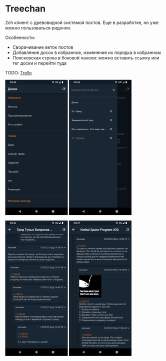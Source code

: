 # Treechan

2ch клиент с древовидной системой постов. 
Еще в разработке, но уже можно пользоваться ридонли.

Особенности:
 - Сворачивание веток постов
 - Добавление досок в избранное, изменение их порядка в избранном
 - Поисковская строка в боковой панели: можно вставить ссылку или тег доски и перейти туда


TODO: [Trello](https://trello.com/b/JxlUBxC0/todo "Trello")


<p float="left">
  <img src="demo-pics/1.jpg" width="200" />
  <img src="demo-pics/2.jpg" width="200" /> 
</p>
<p float="left">
  <img src="demo-pics/3.jpg" width="200" />
  <img src="demo-pics/4.jpg" width="200" />
</p>




